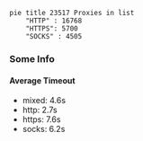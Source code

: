 
```mermaid
pie title 23517 Proxies in list
    "HTTP" : 16768
    "HTTPS": 5700
    "SOCKS" : 4505
```

### Some Info
#### Average Timeout

- mixed: 4.6s
- http: 2.7s
- https: 7.6s
- socks: 6.2s